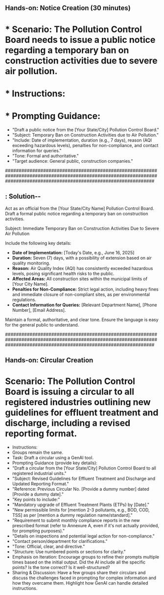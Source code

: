## Hands-on: Notice Creation (30 minutes)
# * Scenario: The Pollution Control Board needs to issue a public notice regarding a temporary ban on construction activities due to severe air pollution.
# * Instructions:

# * Prompting Guidance:
 * "Draft a public notice from the [Your State/City] Pollution Control Board."
 * "Subject: Temporary Ban on Construction Activities due to Air Pollution."
 * "Include: Date of implementation, duration (e.g., 7 days), reason (AQI exceeding hazardous levels), penalties for non-compliance, and contact information for queries."
 * "Tone: Formal and authoritative."
 * "Target audience: General public, construction companies."

#######################################################################################################################################################################
## : Solution--
Act as an official from the [Your State/City Name] Pollution Control Board.
Draft a formal public notice regarding a temporary ban on construction activities.

Subject: Immediate Temporary Ban on Construction Activities Due to Severe Air Pollution

Include the following key details:
- **Date of Implementation:** [Today's Date, e.g., June 16, 2025]
- **Duration:** Seven (7) days, with a possibility of extension based on air quality monitoring.
- **Reason:** Air Quality Index (AQI) has consistently exceeded hazardous levels, posing significant health risks to the public.
- **Affected Areas:** All construction sites within the municipal limits of [Your City Name].
- **Penalties for Non-Compliance:** Strict legal action, including heavy fines and immediate closure of non-compliant sites, as per environmental regulations.
- **Contact Information for Queries:** [Relevant Department Name], [Phone Number], [Email Address].

Maintain a formal, authoritative, and clear tone. Ensure the language is easy for the general public to understand.

#######################################################################################################################################################################

## Hands-on: Circular Creation 
#  Scenario: The Pollution Control Board is issuing a circular to all registered industries outlining new guidelines for effluent treatment and discharge, including a revised reporting format.
* Instructions:
* Groups remain the same.
* Task: Draft a circular using a GenAI tool.
* Prompting Guidance (provide key details):
* "Draft a circular from the [Your State/City] Pollution Control Board to all registered industrial units."
* "Subject: Revised Guidelines for Effluent Treatment and Discharge and Updated Reporting Format."
* "Reference: Previous Circular No. [Provide a dummy number] dated [Provide a dummy date]."
* "Key points to include:"
* "Mandatory upgrade of Effluent Treatment Plants (ETPs) by [Date]."
* "New permissible limits for [mention 2-3 pollutants, e.g., BOD, COD, TSS] as per [mention a dummy regulation name/standard]."
* "Requirement to submit monthly compliance reports in the new prescribed format (refer to Annexure A, even if it's not actually provided, for prompting purposes)."
* "Details on inspections and potential legal action for non-compliance."
* "Contact person/department for clarifications."
* "Tone: Official, clear, and directive."
* "Structure: Use numbered points or sections for clarity."
* Emphasis on Iteration: Encourage groups to refine their prompts multiple times based on the initial output. Did the AI include all the specific points? Is the tone correct? Is it well-structured?
* Sharing & Discussion: Have a few groups share their circulars and discuss the challenges faced in prompting for complex information and how they overcame them. Highlight how GenAI can handle detailed instructions.
